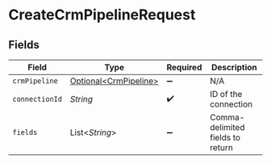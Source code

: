# CreateCrmPipelineRequest


## Fields

| Field                                                        | Type                                                         | Required                                                     | Description                                                  |
| ------------------------------------------------------------ | ------------------------------------------------------------ | ------------------------------------------------------------ | ------------------------------------------------------------ |
| `crmPipeline`                                                | [Optional\<CrmPipeline>](../../models/shared/CrmPipeline.md) | :heavy_minus_sign:                                           | N/A                                                          |
| `connectionId`                                               | *String*                                                     | :heavy_check_mark:                                           | ID of the connection                                         |
| `fields`                                                     | List\<*String*>                                              | :heavy_minus_sign:                                           | Comma-delimited fields to return                             |